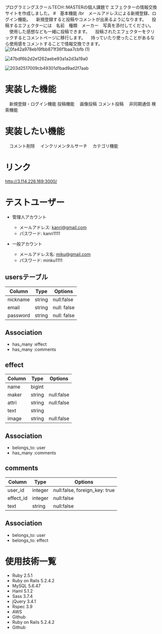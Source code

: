 プログラミングスクールTECH::MASTERの個人課題で
エフェクターの情報交換サイトを作成しました。
#　基本機能  /br　メールアドレスによる新規登録、ログイン機能。
　新規登録すると投稿やコメントが出来るようになります。
　投稿するエフェクターには　名前　種類　メーカー　写真を添付してください。
　使用した感想なども一緒に投稿できます。
　投稿されたエフェクターをクリックするとコメントページに移行します。
　持っていたり使ったことがあるなら使用感をコメントすることで情報交換できます。
 ![0fa42a978eb19fbb871f36f1baa7cbfb (1)](https://user-images.githubusercontent.com/60634343/78534093-dbcca880-7824-11ea-9df1-a96c5825f836.jpg)

![47bdf6b2d2e1262aebe93a1a2d3a19a0](https://user-images.githubusercontent.com/60634343/78534185-fa32a400-7824-11ea-96eb-cc458e2f132b.jpg)

![203d2517009cb49301d1bad9ad2f7aab](https://user-images.githubusercontent.com/60634343/78534240-0dde0a80-7825-11ea-8818-d83d4889dbad.jpg)

# 実装した機能
　新規登録・ログイン機能
 投稿機能　
 画像投稿
 コメント投稿　
 非同期通信
 検索機能
 

# 実装したい機能
　コメント削除
　インクリメンタルサーチ
　カテゴリ機能
　

# リンク
http://3.114.226.169:3000/

# テストユーザー

- 管理人アカウント
  - メールアドレス: kanri@gmail.com
  - パスワード: kanri1111

- 一般アカウント
  - メールアドレス名: miku@gmail.com
  - パスワード: minku1111

## usersテーブル
|Column|Type|Options|
|------|----|-------|
|nickname|string|null:false|
|email|string|null: false|
|password|string|null: false|
## Association
- has_many :effect
- has_many :comments


## effect
|Column|Type|Options|
|------|----|-------|
|name|bigint||null:false|
|maker|string|null:false|
|attri|string|null:false|
|text|string||
|image|string|null:false|
## Association
- belongs_to: user
- has_many :comments

## comments
|Column|Type|Options|
|------|----|-------|
|user_id|integer|null:false, foreign_key: true|
|effect_id|integer|null:false|
|text|string|null:false|
## Association
- belongs_to: user
- belongs_to: effect

# 使用技術一覧

- Ruby 2.5.1
- Ruby on Rails 5.2.4.2
- MySQL 5.6.47
- Haml 5.1.2
- Sass 3.7.4
- jQuery 3.4.1
- Rspec 3.9
- AWS
- Github
- Ruby on Rails 5.2.4.2
- Github


